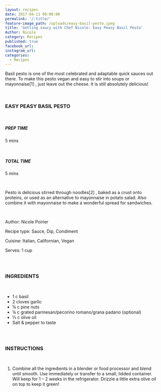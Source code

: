 ```yaml
---
layout: recipes
date: 2017-04-11 00:00:00
permalink: '/:title/'
feature-image_path: /uploads/easy-basil-pesto.jpeg
title: 'Getting saucy with Chef Nicole: Easy Peasy Basil Pesto'
Author: Nicole
category: Recipes
published: true
facebook_url:
instagram_url:
categories:
  - Recipes
---
```


Basil pesto is one of the most celebrated and adaptable quick sauces out there. To make this pesto vegan and easy to stir into soups or mayonnaise[1] , just leave out the cheese. It is still absolutely delicious!

 

### EASY PEASY BASIL PESTO

 

##### PREP TIME

5 mins

 

##### TOTAL TIME

5 mins

 

Pesto is delicious stirred through noodles[2] , baked as a crust onto proteins, or used as an alternative to mayonnaise in potato salad. Also combine it with mayonnaise to make a wonderful spread for sandwiches.

 

Author: Nicole Poirier

Recipe type: Sauce, Dip, Condiment

Cuisine: Italian, Californian, Vegan

Serves: 1 cup

###  

### INGREDIENTS

 

* 1 c basil
* 2 cloves garlic
* ¼ c pine nuts
* ¼ c grated parmesan/pecorino romano/grana padano (optional)
* ⅓ c olive oil
* Salt & pepper to taste

###  

### INSTRUCTIONS

 

1. Combine all the ingredients in a blender or food processor and blend until smooth. Use immediately or transfer to a small, lidded container. Will keep for 1 – 2 weeks in the refrigerator. Drizzle a little extra olive oil on top to keep it green!